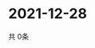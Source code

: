 # 2021-12-28
  共 0条

  <!-- BEGIN -->
  <!-- 最后更新时间Tue Dec 28 2021 02:26:44 GMT+0000 (Coordinated Universal Time) -->
  
  <!-- END -->
  
  